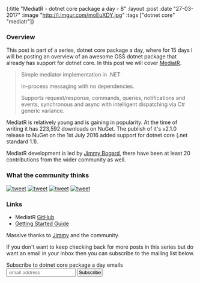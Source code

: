 {:title  "MediatR - dotnet core package a day - 8"
 :layout :post
 :date   "27-03-2017"
 :image  "http://i.imgur.com/moEuXDY.jpg"
 :tags   ["dotnet core" "mediatr"]}


### Overview

This post is part of a series, dotnet core package a day, where for 15 days I will be posting an overview of an awesome OSS dotnet package that already has support for dotnet core. In this post we will cover [MediatR](https://github.com/jbogard/MediatR).

> Simple mediator implementation in .NET
>
> In-process messaging with no dependencies.
>
> Supports request/response, commands, queries, notifications and events, synchronous and async with intelligent dispatching via C# generic variance.

MediatR is relatively young and is gaining in popularity. At the time of writing it has 223,592 downloads on NuGet. The publish of it's v2.1.0 release to NuGet on the 1st July 2016 added support for dotnet core (.net standard 1.1).

MediatR development is led by [Jimmy Bogard](https://twitter.com/jbogard), there have been at least 20 contributions from the wider community as well.

### What the community thinks

[![tweet](http://i.imgur.com/6oVmM8t.png)](https://twitter.com/franciscolacerd/status/842531620339007488)
[![tweet](http://i.imgur.com/u27EYMK.png)](https://twitter.com/ahmetciftci/status/840038129214095360)
[![tweet](http://i.imgur.com/PW6TGz5.png)](https://twitter.com/atsvetkov/status/839599718573408257)
[![tweet](http://i.imgur.com/dAdmzJ8.png)](https://twitter.com/stevejgordon/status/827406832222105601)

### Links

* MediatR [GitHub](https://github.com/jbogard/MediatR)
* [Getting Started Guide](https://github.com/jbogard/MediatR/wiki)

Massive thanks to [Jimmy](https://twitter.com/jbogard) and the community.

If you don't want to keep checking back for more posts in this series but do want an email in your inbox then you can subscribe to the mailing list below.

<link href="//cdn-images.mailchimp.com/embedcode/slim-10_7.css" rel="stylesheet" type="text/css">
<div id="mc_embed_signup">
<form action="//xyz.us15.list-manage.com/subscribe/post?u=b6063259bae6e4712948e9cb9&amp;id=802d24879d" method="post" id="mc-embedded-subscribe-form" name="mc-embedded-subscribe-form" class="validate" target="_blank" novalidate>
<div id="mc_embed_signup_scroll">
<label for="mce-EMAIL">Subscribe to dotnet core package a day emails </label>
<br />
<input style="padding:2px;" type="email" value="" name="EMAIL" class="email" id="mce-EMAIL" placeholder=" email address" required>
<!-- real people should not fill this in and expect good things - do not remove this or risk form bot signups-->
<div style="position: absolute; left: -5000px;" aria-hidden="true"><input type="text" name="b_b6063259bae6e4712948e9cb9_802d24879d" tabindex="-1" value=""></div>
<input style="padding:2px;" type="submit" value="Subscribe" name="subscribe" id="mc-embedded-subscribe" class="button"></div>
</div>
</form>
</div>
